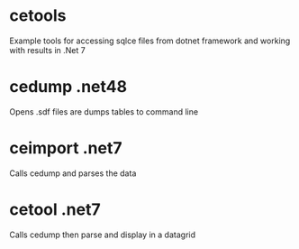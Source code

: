 # cetools
Example tools for accessing sqlce files from dotnet framework and working with results in .Net 7

# cedump .net48
Opens .sdf files are dumps tables to command line

# ceimport .net7
Calls cedump and parses the data

# cetool .net7
Calls cedump then parse and display in a datagrid
